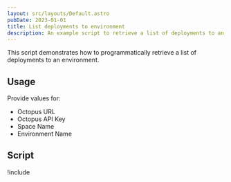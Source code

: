 ```yaml
---
layout: src/layouts/Default.astro
pubDate: 2023-01-01
title: List deployments to environment
description: An example script to retrieve a list of deployments to an environment
---
```


This script demonstrates how to programmatically retrieve a list of deployments to an environment.

## Usage

Provide values for:

- Octopus URL
- Octopus API Key
- Space Name
- Environment Name

## Script

!include <list-deployments-to-environment-scripts>